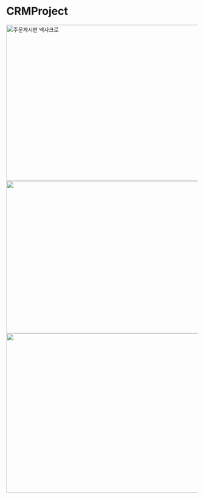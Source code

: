 # CRMProject

<img src="https://cdn.inflearn.com/public/files/courses/330189/72c67625-adfb-4dcb-8950-99f27147e7da/vod 강의자료 미리보기2.png" alt="주문게시판 넥사크로" title="주문게시판 작업 중" width="728" height="410">
<img src="https://cdn.inflearn.com/public/files/courses/330189/dd393281-4e50-4087-b12a-29356024ce62/vod 강의자료 미리보기3.png" alt="" width="750" height="400">
<img src="https://cdn.inflearn.com/public/files/courses/330317/676f0fab-e4e9-4fef-94c2-3a3fe4a7ffd5/20230120_144918.png" alt="" title="20230120_144918.png" width="700" height="419" style="margin: 0px auto 12px; max-width: 100%; display: block;">
